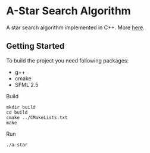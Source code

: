# A-Star Search Algorithm

A star search algorithm implemented in C++. More [here](https://en.wikipedia.org/wiki/A*_search_algorithm).

## Getting Started

To build the project you need following packages:
- g++
- cmake
- SFML 2.5

Build
```shell
mkdir build
cd build
cmake ../CMakeLists.txt
make
```
Run
```console
./a-star
```